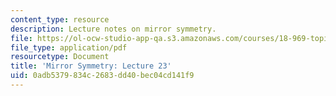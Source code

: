 ```yaml
---
content_type: resource
description: Lecture notes on mirror symmetry.
file: https://ol-ocw-studio-app-qa.s3.amazonaws.com/courses/18-969-topics-in-geometry-mirror-symmetry-spring-2009/0adb5379834c2683dd40bec04cd141f9_MIT18_969s09_lec23.pdf
file_type: application/pdf
resourcetype: Document
title: 'Mirror Symmetry: Lecture 23'
uid: 0adb5379-834c-2683-dd40-bec04cd141f9
---
```

